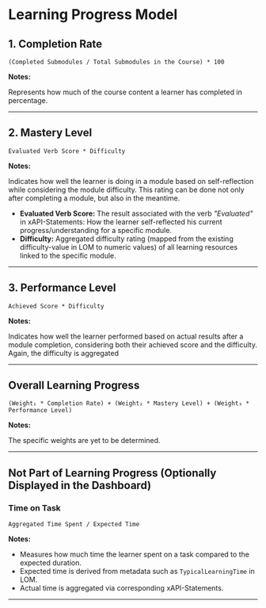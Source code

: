 # Learning Progress Model

## 1. Completion Rate

```(Completed Submodules / Total Submodules in the Course) * 100```

**Notes:**

Represents how much of the course content a learner has completed in percentage.

---

## 2. Mastery Level

```Evaluated Verb Score * Difficulty```

**Notes:**

Indicates how well the learner is doing in a module based on self-reflection while considering the module difficulty. This rating can be done not only after completing a module, but also in the meantime.

- **Evaluated Verb Score:** The result associated with the verb *"Evaluated"* in xAPI-Statements: How the learner self-reflected his current progress/understanding for a specific module.
- **Difficulty:** Aggregated difficulty rating (mapped from the existing difficulty-value in LOM to numeric values) of all learning resources linked to the specific module.

---

## 3. Performance Level

```Achieved Score * Difficulty```

**Notes:**

Indicates how well the learner performed based on actual results after a module completion, considering both their achieved score and the difficulty. Again, the difficulty is aggregated 

---

## Overall Learning Progress

```(Weight₁ * Completion Rate) + (Weight₂ * Mastery Level) + (Weight₃ * Performance Level)```

**Notes:**

The specific weights are yet to be determined.

---

## Not Part of Learning Progress (Optionally Displayed in the Dashboard)

### Time on Task

```Aggregated Time Spent / Expected Time```

**Notes:**

- Measures how much time the learner spent on a task compared to the expected duration.
- Expected time is derived from metadata such as `TypicalLearningTime` in LOM.
- Actual time is aggregated via corresponding xAPI-Statements.

---
